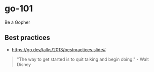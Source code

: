 # go-101

Be a Gopher

## Best practices

- https://go.dev/talks/2013/bestpractices.slide#


<!-- INSPIRATIONAL_QUOTE_START -->
> "The way to get started is to quit talking and begin doing." - Walt Disney
<!-- INSPIRATIONAL_QUOTE_END -->
